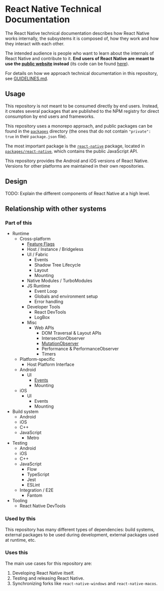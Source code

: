 # React Native Technical Documentation

The React Native technical documentation describes how React Native works internally, the subsystems it is composed of, how they work and how they interact with each other.

The intended audience is people who want to learn about the internals of React Native and contribute to it. **End users of React Native are meant to use the [public website](https://reactnative.dev) instead** (its code can be found [here](https://github.com/facebook/react-native-website)).

For details on how we approach technical documentation in this repository, see [GUIDELINES.md](./GUIDELINES.md).

## Usage

This repository is not meant to be consumed directly by end users. Instead, it creates several packages that are published to the NPM registry for direct consumption by end users and frameworks.

This repository uses a monorepo approach, and public packages can be found in the [`packages`](../packages/) directory (the ones that do not contain `"private": true` in their `package.json` file).

The most important package is the [`react-native`](https://www.npmjs.com/package/react-native) package, located in [`packages/react-native`](../packages/react-native), which contains the public JavaScript API.

This repository provides the Android and iOS versions of React Native. Versions for other platforms are maintained in their own  repositories.

## Design

TODO: Explain the different components of React Native at a high level.

## Relationship with other systems

### Part of this

- Runtime
  - Cross-platform
    - [Feature Flags](../packages/react-native/src/private/featureflags/__docs__/README.md)
    - Host / Instance / Bridgeless
    - UI / Fabric
      - Events
      - Shadow Tree Lifecycle
      - Layout
      - Mounting
    - Native Modules / TurboModules
    - JS Runtime
      - Event Loop
      - Globals and environment setup
      - Error handling
    - Developer Tools
      - React DevTools
      - LogBox
    - Misc
      - Web APIs
        - DOM Traversal & Layout APIs
        - IntersectionObserver
        - [MutationObserver](../packages/react-native/src/private/webapis/mutationobserver/__docs__/README.md)
        - Performance & PerformanceObserver
        - Timers
  - Platform-specific
    - Host Platform Interface
  - Android
    - UI
      - [Events](../packages/react-native/ReactAndroid/src/main/java/com/facebook/react/fabric/events/__docs__/README.md)
      - Mounting
  - iOS
    - UI
      - Events
      - Mounting
- Build system
  - Android
  - iOS
  - C++
  - JavaScript
    - Metro
- Testing
  - Android
  - iOS
  - C++
  - JavaScript
    - Flow
    - TypeScript
    - Jest
    - ESLint
  - Integration / E2E
    - Fantom
- Tooling
  - React Native DevTools

### Used by this

This repository has many different types of dependencies: build systems, external packages to be used during development, external packages used at runtime, etc.

### Uses this

The main use cases for this repository are:
1. Developing React Native itself.
2. Testing and releasing React Native.
3. Synchronizing forks like `react-native-windows` and `react-native-macos`.

